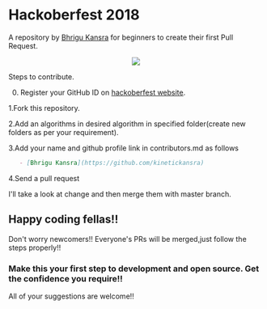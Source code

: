 # Hackoberfest 2018
A repository by [Bhrigu Kansra](https://github.com/kinetickansra) for beginners to create their first Pull Request.
<p align="center">
 <img src="https://github.com/kinetickansra/algorithms-in-C/blob/master/Hacktoberfest%202018.png">
</p>


Steps to contribute.

0. Register your GitHub ID on [hackoberfest website](https://hacktoberfest.digitalocean.com/sign_up/register).

 1.Fork this repository.

 2.Add an algorithms in desired algorithm in specified folder(create new folders as per your requirement).

 3.Add your name and github profile link in contributors.md as follows
```markdown
   - [Bhrigu Kansra](https://github.com/kinetickansra)
```


 4.Send a pull request

I'll take a look at change and then merge them with master branch.

## Happy coding fellas!!

Don't worry newcomers!! Everyone's PRs will be merged,just follow the steps properly!!
### Make this your first step to development and open source. Get the confidence you require!!

All of your suggestions are welcome!!

